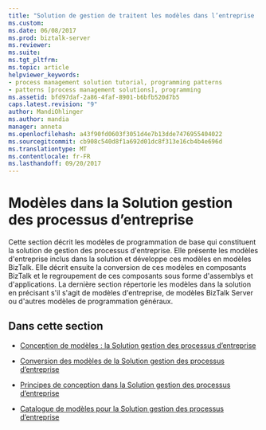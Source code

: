 ```yaml
---
title: "Solution de gestion de traitent les modèles dans l’entreprise | Documents Microsoft"
ms.custom: 
ms.date: 06/08/2017
ms.prod: biztalk-server
ms.reviewer: 
ms.suite: 
ms.tgt_pltfrm: 
ms.topic: article
helpviewer_keywords:
- process management solution tutorial, programming patterns
- patterns [process management solutions], programming
ms.assetid: bfd97daf-2a86-4faf-8901-b6bfb520d7b5
caps.latest.revision: "9"
author: MandiOhlinger
ms.author: mandia
manager: anneta
ms.openlocfilehash: a43f90fd0603f3051d4e7b13dde7476955404022
ms.sourcegitcommit: cb908c540d8f1a692d01dc8f313e16cb4b4e696d
ms.translationtype: MT
ms.contentlocale: fr-FR
ms.lasthandoff: 09/20/2017
---
```

# <a name="patterns-in-the-business-process-management-solution"></a>Modèles dans la Solution gestion des processus d’entreprise
Cette section décrit les modèles de programmation de base qui constituent la solution de gestion des processus d'entreprise. Elle présente les modèles d'entreprise inclus dans la solution et développe ces modèles en modèles BizTalk. Elle décrit ensuite la conversion de ces modèles en composants BizTalk et le regroupement de ces composants sous forme d'assemblys et d'applications. La dernière section répertorie les modèles dans la solution en précisant s'il s'agit de modèles d'entreprise, de modèles BizTalk Server ou d'autres modèles de programmation généraux.  
  
## <a name="in-this-section"></a>Dans cette section  
  
-   [Conception de modèles : la Solution gestion des processus d’entreprise](../core/designing-with-patterns-the-business-process-management-solution.md)  
  
-   [Conversion des modèles de la Solution gestion des processus d’entreprise](../core/translating-the-patterns-of-the-business-process-management-solution.md)  
  
-   [Principes de conception dans la Solution gestion des processus d’entreprise](../core/some-design-principles-in-the-business-process-management-solution.md)  
  
-   [Catalogue de modèles pour la Solution gestion des processus d’entreprise](../core/pattern-catalog-for-the-business-process-management-solution.md)